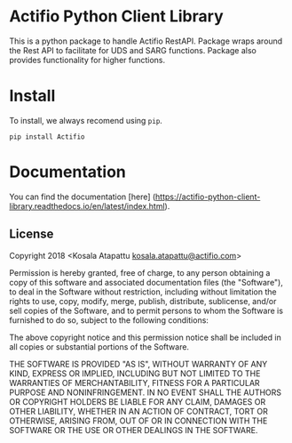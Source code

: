 # Actifio Python Client Library

This is a python package to handle Actifio RestAPI. Package wraps around the Rest API to facilitate for UDS and SARG functions. Package also provides functionality for higher functions.

# Install

To install, we always recomend using ```pip```.

```
pip install Actifio
```

# Documentation

You can find the documentation [here] (https://actifio-python-client-library.readthedocs.io/en/latest/index.html).

License
-------

Copyright 2018 <Kosala Atapattu kosala.atapattu@actifio.com>

Permission is hereby granted, free of charge, to any person obtaining a copy of this software and associated documentation files (the "Software"), to deal in the Software without restriction, including without limitation the rights to use, copy, modify, merge, publish, distribute, sublicense, and/or sell copies of the Software, and to permit persons to whom the Software is furnished to do so, subject to the following conditions:

The above copyright notice and this permission notice shall be included in all copies or substantial portions of the Software.

THE SOFTWARE IS PROVIDED "AS IS", WITHOUT WARRANTY OF ANY KIND, EXPRESS OR IMPLIED, INCLUDING BUT NOT LIMITED TO THE WARRANTIES OF MERCHANTABILITY, FITNESS FOR A PARTICULAR PURPOSE AND NONINFRINGEMENT. IN NO EVENT SHALL THE AUTHORS OR COPYRIGHT HOLDERS BE LIABLE FOR ANY CLAIM, DAMAGES OR OTHER LIABILITY, WHETHER IN AN ACTION OF CONTRACT, TORT OR OTHERWISE, ARISING FROM, OUT OF OR IN CONNECTION WITH THE SOFTWARE OR THE USE OR OTHER DEALINGS IN THE SOFTWARE.

